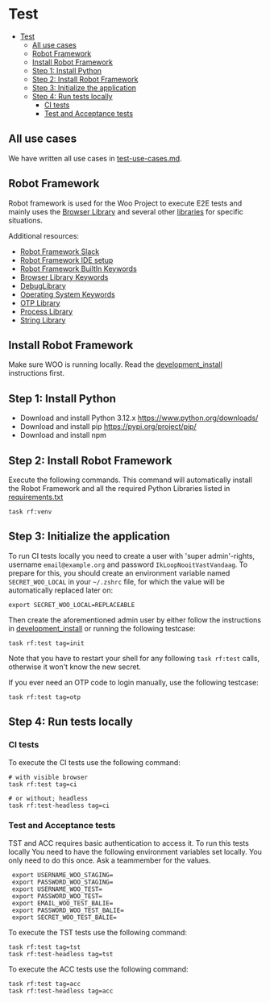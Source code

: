 # Test

- [Test](#test)
  - [All use cases](#all-use-cases)
  - [Robot Framework](#robot-framework)
  - [Install Robot Framework](#install-robot-framework)
  - [Step 1: Install Python](#step-1-install-python)
  - [Step 2: Install Robot Framework](#step-2-install-robot-framework)
  - [Step 3: Initialize the application](#step-3-initialize-the-application)
  - [Step 4: Run tests locally](#step-4-run-tests-locally)
    - [CI tests](#ci-tests)
    - [Test and Acceptance tests](#test-and-acceptance-tests)

## All use cases

We have written all use cases in [test-use-cases.md](test-use-cases.md).

## Robot Framework

Robot framework is used for the Woo Project to execute E2E tests and mainly uses the [Browser Library](https://robotframework-browser.org) and several other [libraries](../tests/robot_framework/Libraries.resource) for specific situations.

Additional resources:

- [Robot Framework Slack](https://rf-invite.herokuapp.com)
- [Robot Framework IDE setup](https://docs.robotframework.org/docs/getting_started/ide)
- [Robot Framework BuiltIn Keywords](https://robotframework.org/robotframework/latest/libraries/BuiltIn.html)
- [Browser Library Keywords](https://marketsquare.github.io/robotframework-browser/Browser.html)
- [DebugLibrary](https://github.com/xyb/robotframework-debuglibrary/)
- [Operating System Keywords](https://robotframework.org/robotframework/latest/libraries/OperatingSystem.html)
- [OTP Library](https://github.com/formulatedautomation/robotframework-otp?tab=readme-ov-file)
- [Process Library](https://robotframework.org/robotframework/latest/libraries/Process.html)
- [String Library](https://robotframework.org/robotframework/latest/libraries/String.html)

## Install Robot Framework

Make sure WOO is running locally. Read the [development_install](development_install.md) instructions first.

## Step 1: Install Python

- Download and install Python 3.12.x <https://www.python.org/downloads/>
- Download and install pip <https://pypi.org/project/pip/>
- Download and install npm

## Step 2: Install Robot Framework

Execute the following commands. This command will automatically install the Robot Framework and all the required Python Libraries listed in [requirements.txt](../tests/robot_framework/requirements.txt)

```shell
task rf:venv
```

## Step 3: Initialize the application

To run CI tests locally you need to create a user with 'super admin'-rights, username `email@example.org` and password `IkLoopNooitVastVandaag`.
To prepare for this, you should create an environment variable named `SECRET_WOO_LOCAL` in your  `~/.zshrc` file, for which the value will be automatically replaced later on:

```shell
export SECRET_WOO_LOCAL=REPLACEABLE
```

Then create the aforementioned admin user by either follow the instructions in [development_install](development_install.md) or running the following testcase:

```shell
task rf:test tag=init
```

Note that you have to restart your shell for any following `task rf:test` calls, otherwise it won't know the new secret.

If you ever need an OTP code to login manually, use the following testcase:

```shell
task rf:test tag=otp
```

## Step 4: Run tests locally

### CI tests

To execute the CI tests use the following command:

```shell
# with visible browser
task rf:test tag=ci

# or without; headless
task rf:test-headless tag=ci
```

### Test and Acceptance tests

TST and ACC requires basic authentication to access it. To run this tests locally You need to have the following environment variables set locally. You only need to do this once. Ask a teammember for the values.

```shell
 export USERNAME_WOO_STAGING=
 export PASSWORD_WOO_STAGING=
 export USERNAME_WOO_TEST=
 export PASSWORD_WOO_TEST=
 export EMAIL_WOO_TEST_BALIE=
 export PASSWORD_WOO_TEST_BALIE=
 export SECRET_WOO_TEST_BALIE=
```

To execute the TST tests use the following command:

```shell
task rf:test tag=tst
task rf:test-headless tag=tst
```

To execute the ACC tests use the following command:

```shell
task rf:test tag=acc
task rf:test-headless tag=acc
```
